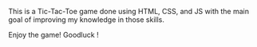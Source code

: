 This is a Tic-Tac-Toe game done using HTML, CSS, and JS with the main goal of improving my knowledge in those skills.

Enjoy the game! Goodluck !